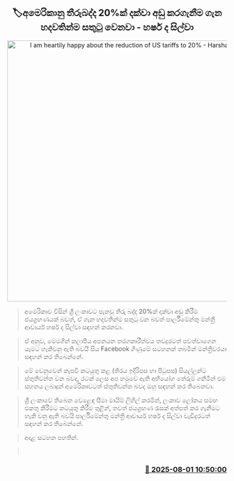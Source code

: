 <p align='center'><b><h2 align='center' title='I am heartily happy about the reduction of US tariffs to 20% - Harsha de Silva'>🏷අමෙරිකානු තීරුබද්ද 20%ක් දක්වා අඩු කරගැනීම ගැන හදවතින්ම සතුටු වෙනවා - හර්ෂ ද සිල්වා</h2></b></p>
<p align='center'><img src='https://helakuru.sgp1.cdn.digitaloceanspaces.com/esana/images/lib/harsha-de-silva-public-finance-archived.jpg' width='600' alt='I am heartily happy about the reduction of US tariffs to 20% - Harsha de Silva'></p>

> අමෙරිකාව විසින් ශ්‍රී ලංකාවට පැනවූ තීරු බද්ද 20%ක් දක්වා අඩු කිරීම ජයග්‍රහණයක් බවත්, ඒ ගැන හදවතින්ම සතුටු වන බවත් පාර්ලිමේන්තු මන්ත්‍රී ආචාර්ය හර්ෂ ද සිල්වා සඳහන් කරනවා.

> ඒ අනුව, මෙමගින් කලාපීය අපනයන තරගකාරීත්වය තවදුරටත් පවත්වාගෙන යෑමට හැකිවනු ඇති බවයි සිය Facebook ගිණුමේ සටහනක් තබමින් මන්ත්‍රීවරයා සඳහන් කර තිබෙන්නේ.

> මේ වෙනුවෙන් කැපවී කටයුතු කළ (තිරය ඉදිරිපස හා පිටුපස) සියල්ලන්ට ස්තුතිවන්ත වන බවද, රටක් ලෙස අප හමුවේ ඇති අභියෝග තේරුම් ගනිමින් එම සහනය ලබාදුන් අමෙරිකාවටත් ස්තුතිවන්ත බවද ඔහු සඳහන් කර තිබෙනවා.

> ශ්‍රී ලංකාවේ තිබෙන වෙළෙඳ සීමා මායිම් ලිහිල් කරමින්, ලංකාව ලෝකය සමඟ එකතු කිරීමට කටයුතු කිරීම තුළින්, තවත් ජයග්‍රහණ රැසක් අත්පත් කර ගැනීමට හැකි වනු ඇති බවයි පාර්ලිමේන්තු මන්ත්‍රී ආචාර්ය හර්ෂ ද සිල්වා වැඩිදුරටත් සඳහන් කර තිබෙන්නේ.

> අදාළ සටහන පහතින්.

>  



<h3 align='right'><a href='https://www.helakuru.lk/esana/p/112350/'>📅 2025-08-01 10:50:00</a></h3>
